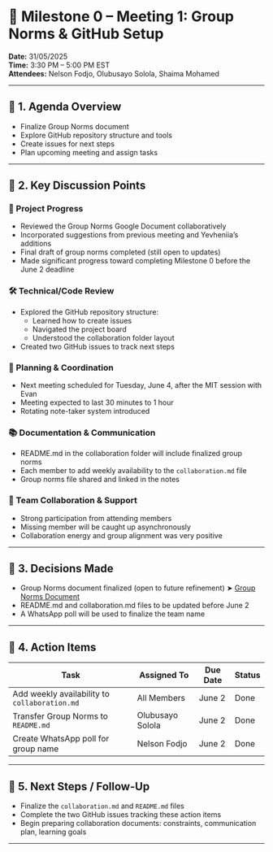 # 📝 Milestone 0 – Meeting 1: Group Norms & GitHub Setup

**Date:** 31/05/2025  
**Time:** 3:30 PM – 5:00 PM EST  
**Attendees:** Nelson Fodjo, Olubusayo Solola, Shaima Mohamed

---

## 🔹 1. Agenda Overview

* Finalize Group Norms document  
* Explore GitHub repository structure and tools  
* Create issues for next steps  
* Plan upcoming meeting and assign tasks

---

## 🔹 2. Key Discussion Points

### 📌 Project Progress

* Reviewed the Group Norms Google Document collaboratively  
* Incorporated suggestions from previous meeting and Yevheniia’s additions  
* Final draft of group norms completed (still open to updates)  
* Made significant progress toward completing Milestone 0 before the June 2 deadline

### 🛠️ Technical/Code Review

* Explored the GitHub repository structure:
  * Learned how to create issues  
  * Navigated the project board  
  * Understood the collaboration folder layout  
* Created two GitHub issues to track next steps

### 🧭 Planning & Coordination

* Next meeting scheduled for Tuesday, June 4, after the MIT session with Evan  
* Meeting expected to last 30 minutes to 1 hour  
* Rotating note-taker system introduced

### 📚 Documentation & Communication

* README.md in the collaboration folder will include finalized group norms  
* Each member to add weekly availability to the `collaboration.md` file  
* Group norms file shared and linked in the notes

### 🤝 Team Collaboration & Support

* Strong participation from attending members  
* Missing member will be caught up asynchronously  
* Collaboration energy and group alignment was very positive

---

## 🔹 3. Decisions Made

* Group Norms document finalized (open to future refinement)
➤ [Group Norms Document](https://docs.google.com/document/d/1hsVCMAI4CkmnrYah2dV-7TUFAgnhLlur/edit#heading=h.90oznua42yww)
* README.md and collaboration.md files to be updated before June 2  
* A WhatsApp poll will be used to finalize the team name

---

## 🔹 4. Action Items

| Task | Assigned To | Due Date | Status |
|------|-------------|----------|--------|
| Add weekly availability to `collaboration.md`| All Members | June 2 | Done |
| Transfer Group Norms to `README.md`| Olubusayo Solola | June 2 | Done |
| Create WhatsApp poll for group name | Nelson Fodjo | June 2 | Done |

---

## 🔹 5. Next Steps / Follow-Up

* Finalize the `collaboration.md` and `README.md` files  
* Complete the two GitHub issues tracking these action items  
* Begin preparing collaboration documents: constraints, communication plan, learning goals

---
